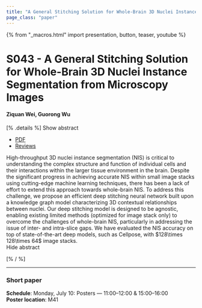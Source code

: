 ```yaml
---
title: "A General Stitching Solution for Whole-Brain 3D Nuclei Instance Segmentation from Microscopy Images"
page_class: "paper"
---
```


{% from "_macros.html" import presentation, button, teaser, youtube %}

# S043 - A General Stitching Solution for Whole-Brain 3D Nuclei Instance Segmentation from Microscopy Images

#### Ziquan Wei, Guorong Wu


[% .details %]
<a class="toggle_visibility" data-selector=".abstract" data-level="3">Show abstract</a>
- <a href="https://openreview.net/pdf?id=_cft_bbodYO">PDF</a>
- <a href="https://openreview.net/forum?id=_cft_bbodYO">Reviews</a>

<p>
    <span class="abstract">
        High-throughput 3D nuclei instance segmentation (NIS) is critical to understanding the complex structure and function of individual cells and their interactions within the larger tissue environment in the brain. Despite the significant progress in achieving accurate NIS within small image stacks using cutting-edge machine learning techniques, there has been a lack of effort to extend this approach towards whole-brain NIS. To address this challenge, we propose an efficient deep stitching neural network built upon a knowledge graph model characterizing 3D contextual relationships between nuclei. Our deep stitching model is designed to be agnostic, enabling existing limited methods (optimized for image stack only) to overcome the challenges of whole-brain NIS, particularly in addressing the issue of inter- and intra-slice gaps. We have evaluated the NIS accuracy on top of state-of-the-art deep models, such as Cellpose, with $128\times 128\times 64$ image stacks.
        <br>
        <span class="actions"><a class="toggle_visibility" data-level="2">Hide abstract</a></span>
    </span>
</p>
[% / %]

---


### Short paper

**Schedule**: Monday, July 10: Posters — 11:00–12:00 & 15:00–16:00<br>
**Poster location**: M41

